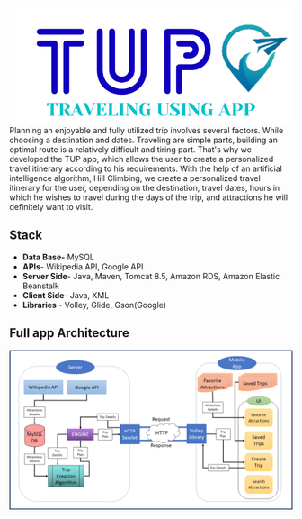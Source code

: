 ![Logo](media/Logo.png)
Planning an enjoyable and fully utilized trip involves several factors. While choosing a destination and dates.
Traveling are simple parts, building an optimal route is a relatively difficult and tiring part.
That's why we developed the TUP app, which allows the user to create a personalized travel itinerary according to his requirements.
With the help of an artificial intelligence algorithm, Hill Climbing, we create a personalized travel itinerary for the user, depending on the destination, travel dates, hours in which he wishes to travel during the days of the trip, and attractions he will definitely want to visit.

## Stack

 - **Data Base-** MySQL
 - **APIs**- Wikipedia API, Google API
 - **Server Side**- Java, Maven, Tomcat 8.5, Amazon RDS, Amazon Elastic Beanstalk
 - **Client Side**- Java, XML
 - **Libraries** - Volley, Glide, Gson(Google)
## Full app Architecture
![Sofware Architecture](media/Software_Architecture.png)

